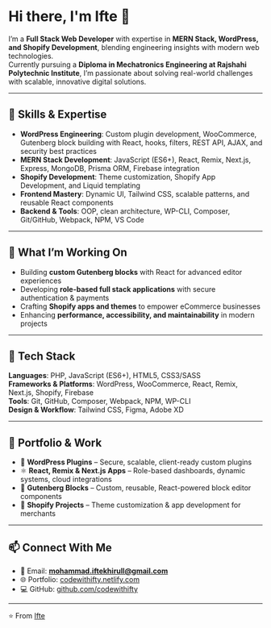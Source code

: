 # Hi there, I'm Ifte 👋  

I’m a **Full Stack Web Developer** with expertise in **MERN Stack, WordPress, and Shopify Development**, blending engineering insights with modern web technologies.  
Currently pursuing a **Diploma in Mechatronics Engineering at Rajshahi Polytechnic Institute**, I’m passionate about solving real-world challenges with scalable, innovative digital solutions.  

---

## 🔧 Skills & Expertise  
- **WordPress Engineering**: Custom plugin development, WooCommerce, Gutenberg block building with React, hooks, filters, REST API, AJAX, and security best practices  
- **MERN Stack Development**: JavaScript (ES6+), React, Remix, Next.js, Express, MongoDB, Prisma ORM, Firebase integration  
- **Shopify Development**: Theme customization, Shopify App Development, and Liquid templating  
- **Frontend Mastery**: Dynamic UI, Tailwind CSS, scalable patterns, and reusable React components  
- **Backend & Tools**: OOP, clean architecture, WP-CLI, Composer, Git/GitHub, Webpack, NPM, VS Code  

---

## 🚀 What I’m Working On  
- Building **custom Gutenberg blocks** with React for advanced editor experiences  
- Developing **role-based full stack applications** with secure authentication & payments  
- Crafting **Shopify apps and themes** to empower eCommerce businesses  
- Enhancing **performance, accessibility, and maintainability** in modern projects  

---

## 🧰 Tech Stack  

**Languages**: PHP, JavaScript (ES6+), HTML5, CSS3/SASS  
**Frameworks & Platforms**: WordPress, WooCommerce, React, Remix, Next.js, Shopify, Firebase  
**Tools**: Git, GitHub, Composer, Webpack, NPM, WP-CLI  
**Design & Workflow**: Tailwind CSS, Figma, Adobe XD  

---

## 📂 Portfolio & Work  
- 🔌 **WordPress Plugins** – Secure, scalable, client-ready custom plugins  
- ⚛️ **React, Remix & Next.js Apps** – Role-based dashboards, dynamic systems, cloud integrations  
- 🔲 **Gutenberg Blocks** – Custom, reusable, React-powered block editor components  
- 🛒 **Shopify Projects** – Theme customization & app development for merchants  

---

## 📫 Connect With Me  
- 📧 Email: **mohammad.iftekhirull@gmail.com**  
- 🌐 Portfolio: [codewithifty.netlify.com](https://codewithifty.netlify.com)  
- 💻 GitHub: [github.com/codewithifty](https://github.com/codewithifty)  

---

⭐️ From [Ifte](https://github.com/codewithifty)
